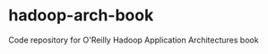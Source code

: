 hadoop-arch-book
================

Code repository for O'Reilly Hadoop Application Architectures book
